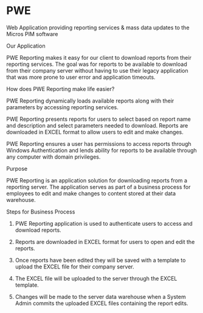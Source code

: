 # PWE
Web Application providing reporting services &amp; mass data updates to the Micros PIM software

Our Application

PWE Reporting makes it easy for our client to download reports from their reporting services. The goal was for reports to be available to download from their company server without having to use their legacy application that was more prone to user error and application timeouts.


How does PWE Reporting make life easier?

PWE Reporting dynamically loads available reports along with their parameters by accessing reporting services.

PWE Reporting presents reports for users to select based on report name and description and select parameters needed to download. Reports are downloaded in EXCEL format to allow users to edit and make changes.

PWE Reporting ensures a user has permissions to access reports through Windows Authentication and lends ability for reports to be available through any computer with domain privileges.


Purpose

PWE Reporting is an application solution for downloading reports from a reporting server. The application serves as part of a business process for employees to edit and make changes to content stored at their data warehouse.


Steps for Business Process

1. PWE Reporting application is used to authenticate users to access and download reports.

2. Reports are downloaded in EXCEL format for users to open and edit the reports.

3. Once reports have been edited they will be saved with a template to upload the EXCEL file for their company server.

4. The EXCEL file will be uploaded to the server through the EXCEL template.

5. Changes will be made to the server data warehouse when a System Admin commits the uploaded EXCEL files containing the report edits.
